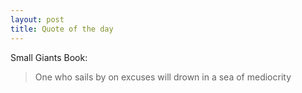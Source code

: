 ```yaml
---
layout: post
title: Quote of the day
---
```


Small Giants Book:

> One who sails by on excuses will drown in a sea of mediocrity

